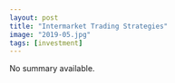```yaml
---
layout: post
title: "Intermarket Trading Strategies"
image: "2019-05.jpg"
tags: [investment]
---
```


No summary available.